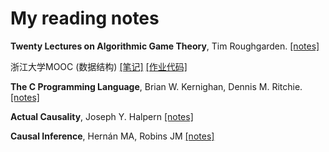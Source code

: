 # My reading notes
**Twenty Lectures on Algorithmic Game Theory**, Tim Roughgarden. [[notes]](https://github.com/GaoFangshu/Reading_Notes/blob/master/Twenty%20Lectures%20on%20Algorithmic%20Game%20Theory/Twenty%20Lectures%20on%20Algorithmic%20Game%20Theory.md)

浙江大学MOOC (数据结构) [[笔记]](https://github.com/GaoFangshu/Reading_Notes/blob/master/Data%20Structure/%E6%95%B0%E6%8D%AE%E7%BB%93%E6%9E%84%E7%AC%94%E8%AE%B0.md) [[作业代码]](https://github.com/GaoFangshu/Reading_Notes/tree/master/Data%20Structure/code)

**The C Programming Language**, Brian W. Kernighan, Dennis M. Ritchie. [[notes]](https://github.com/GaoFangshu/Reading_Notes/blob/master/The%20C%20Programming%20Language/Notes.md)

**Actual Causality**, Joseph Y. Halpern [[notes]](https://github.com/GaoFangshu/Reading_Notes/blob/master/Actual%20Causality/reading%20notes.pdf)

**Causal Inference**, Hernán MA, Robins JM [[notes]](https://github.com/GaoFangshu/Reading_Notes/blob/master/Causal%20Inference/reading%20notes.pdf) 

